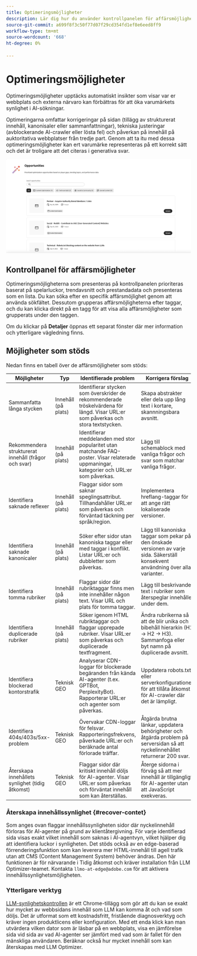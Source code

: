 ```yaml
---
title: Optimeringsmöjligheter
description: Lär dig hur du använder kontrollpanelen för affärsmöjligheter för att automatiskt upptäcka hur webbplatsen kan förbättras för att öka varumärkets synlighet.
source-git-commit: a699f8f3c50f77d07f29cd354fd1ef8e6eed8ff9
workflow-type: tm+mt
source-wordcount: '668'
ht-degree: 0%

---
```



# Optimeringsmöjligheter

Optimeringsmöjligheter upptäcks automatiskt insikter som visar var er webbplats och externa närvaro kan förbättras för att öka varumärkets synlighet i AI-sökningar.

Optimeringarna omfattar korrigeringar på sidan (tillägg av strukturerat innehåll, kanonisaler eller sammanfattningar), tekniska justeringar (avblockerande AI-crawler eller lösta fel) och påverkan på innehåll på auktoritativa webbplatser från tredje part. Genom att ta itu med dessa optimeringsmöjligheter kan ert varumärke representeras på ett korrekt sätt och det är troligare att det citeras i generativa svar.

![Optimeringsmöjligheter](/help/dashboards/assets/oport.png)

## Kontrollpanel för affärsmöjligheter

Optimeringsmöjligheterna som presenteras på kontrollpanelen prioriteras baserat på spelarluckor, trendavsnitt och prestandadata och presenteras som en lista. Du kan söka efter en specifik affärsmöjlighet genom att använda sökfältet. Dessutom grupperas affärsmöjligheterna efter taggar, och du kan klicka direkt på en tagg för att visa alla affärsmöjligheter som grupperats under den taggen.

Om du klickar på **Detaljer** öppnas ett separat fönster där mer information och ytterligare vägledning finns.

## Möjligheter som stöds

Nedan finns en tabell över de affärsmöjligheter som stöds:

| Möjligheter | Typ | Identifierade problem | Korrigera förslag |
|---------|----------|----------|----------|
| Sammanfatta långa stycken | Innehåll (på plats) | Identifierar stycken som överskrider de rekommenderade tröskelvärdena för längd. Visar URL:er som påverkas och stora textstycken. | Skapa abstrakter eller dela upp lång text i kortare, skannningsbara avsnitt. |
| Rekommendera strukturerat innehåll (frågor och svar) | Innehåll (på plats) | Identifierar meddelanden med stor popularitet utan matchande FAQ-poster. Visar relaterade uppmaningar, kategorier och URL:er som påverkas. | Lägg till schemablock med vanliga frågor och svar som matchar vanliga frågor. |
| Identifiera saknade reflexer | Innehåll (på plats) | Flaggar sidor som saknar speglingsattribut. Tillhandahåller URL:er som påverkas och förväntad täckning per språk/region. | Implementera hreflang-taggar för att ange rätt lokaliserade versioner. |
| Identifiera saknade kanonicaler | Innehåll (på plats) | Söker efter sidor utan kanoniska taggar eller med taggar i konflikt. Listar URL:er och dubbletter som påverkas. | Lägg till kanoniska taggar som pekar på den önskade versionen av varje sida. Säkerställ konsekvent användning över alla varianter. |
| Identifiera tomma rubriker | Innehåll (på plats) | Flaggar sidor där rubriktaggar finns men inte innehåller någon text. Visar URL och plats för tomma taggar. | Lägg till beskrivande text i rubriker som återspeglar innehållet under dem. |
| Identifiera duplicerade rubriker | Innehåll (på plats) | Söker igenom HTML rubriktaggar och flaggar upprepade rubriker. Visar URL:er som påverkas och duplicerade textfragment. | Ändra rubrikerna så att de blir unika och bibehåll hierarkin (H1 → H2 → H3). Sammanfoga eller byt namn på duplicerade avsnitt. |
| Identifiera blockerad kontorstrafik | Teknisk GEO | Analyserar CDN-loggar för blockerade begäranden från kända AI-agenter (t.ex. GPTBot, PerplexityBot). Rapporterar URL:er och agenter som påverkas. | Uppdatera robots.txt eller serverkonfigurationer för att tillåta åtkomst för AI-crawler där det är lämpligt. |
| Identifiera 404s/403s/5xx-problem | Teknisk GEO | Övervakar CDN-loggar för felsvar. Rapporteringsfrekvens, påverkade URL:er och beräknade antal förlorade träffar. | Åtgärda brutna länkar, uppdatera behörigheter och åtgärda problem på serversidan så att nyckelinnehållet returnerar 200 svar. |
| Återskapa innehållets synlighet (tidig åtkomst) | Teknisk GEO | Flaggar sidor där kritiskt innehåll döljs för AI-agenter. Visar URL:er som påverkas och förväntat innehåll som kan återställas. | Återge sidorna i förväg så att mer innehåll är tillgängligt för AI-agenter utan att JavaScript exekveras. |

### Återskapa innehållssynlighet {#recover-contet}

Som anges ovan flaggar innehållssynligheten sidor där nyckelinnehåll förloras för AI-agenter på grund av klientåtergivning. För varje identifierad sida visas exakt vilket innehåll som saknas i AI-agentvyn, vilket hjälper dig att identifiera luckor i synligheten. Det stöds också av en edge-baserad förrenderingsfunktion som kan leverera mer HTML-innehåll till agell trafik utan att CMS (Content Management System) behöver ändras. Den här funktionen är för närvarande i Tidig åtkomst och kräver installation från LLM Optimizer-teamet. Kontakta `llmo-at-edge@adobe.com` för att aktivera innehållssynlighetsmöjligheten.

### Ytterligare verktyg

[LLM-synlighetskontrollen](https://chromewebstore.google.com/detail/is-your-webpage-citable/jbjngahjjdgonbeinjlepfamjdmdcbcc) är ett Chrome-tillägg som gör att du kan se exakt hur mycket av webbsidans innehåll som LLM kan komma åt och vad som döljs. Det är utformat som ett kostnadsfritt, fristående diagnosverktyg och kräver ingen produktlicens eller konfiguration. Med ett enda klick kan man utvärdera vilken dator som är läsbar på en webbplats, visa en jämförelse sida vid sida av vad AI-agenter ser jämfört med vad som är fallet för den mänskliga användaren. Beräknar också hur mycket innehåll som kan återskapas med LLM Optimizer.
